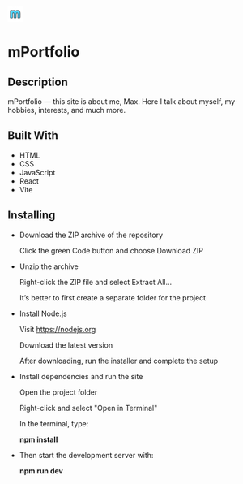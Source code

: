 <img src="./src/Assets/logo.png" alt="Logo" width="30" />

# mPortfolio

## Description

mPortfolio — this site is about me, Max. Here I talk about myself, my hobbies, interests, and much more.

## Built With

* HTML  
* CSS  
* JavaScript  
* React  
* Vite

## Installing

* Download the ZIP archive of the repository

    Click the green Code button and choose Download ZIP

* Unzip the archive

    Right-click the ZIP file and select Extract All...

    It’s better to first create a separate folder for the project

* Install Node.js

    Visit https://nodejs.org

    Download the latest version

    After downloading, run the installer and complete the setup

* Install dependencies and run the site

    Open the project folder

    Right-click and select "Open in Terminal"

    In the terminal, type:

    **npm install**

* Then start the development server with:

    **npm run dev**

